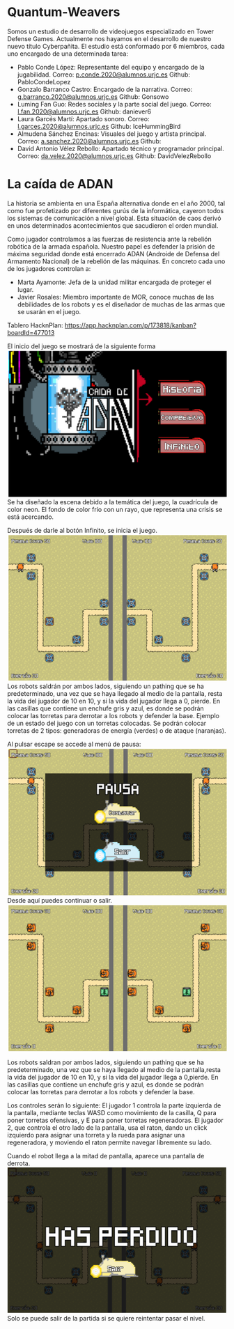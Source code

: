 # Quantum-Weavers
Somos un estudio de desarrollo de videojuegos especializado en Tower Defense Games. Actualmente nos hayamos en el desarrollo de nuestro nuevo título Cyberpañita.
El estudio está conformado por 6 miembros, cada uno encargado de una determinada tarea:

- Pablo Conde López: Representante del equipo y encargado de la jugabilidad. Correo: p.conde.2020@alumnos.urjc.es Github: PabloCondeLopez
- Gonzalo Barranco Castro: Encargado de la narrativa. Correo: g.barranco.2020@alumnos.urjc.es Github: Gonsowo
- Luming Fan Guo: Redes sociales y la parte social del juego. Correo: l.fan.2020@alumnos.urjc.es Github: daniever6
- Laura Garcés Martí: Apartado sonoro. Correo: l.garces.2020@alumnos.urjc.es Github: IceHummingBird
- Almudena Sánchez Encinas: Visuales del juego y artista principal. Correo: a.sanchez.2020@alumnos.urjc.es Github: 
- David Antonio Vélez Rebollo: Apartado técnico y programador principal. Correo: da.velez.2020@alumnos.urjc.es Github: DavidVelezRebollo

# La caída de ADAN
La historia se ambienta en una España alternativa donde en el año 2000, tal como fue profetizado por diferentes gurús de la informática, cayeron todos los sistemas de comunicación a nivel global. Esta situación de caos derivó en unos determinados acontecimientos que sacudieron el orden mundial.

Como jugador controlamos a las fuerzas de resistencia ante la rebelión robótica de la armada española. Nuestro papel es defender la prisión de máxima seguridad donde está encerrado ADAN (Androide de Defensa del Armamento Nacional) de la rebelión de las máquinas. En concreto cada uno de los jugadores controlan a: 
- Marta Ayamonte: Jefa de la unidad militar encargada de proteger el lugar. 
- Javier Rosales: Miembro importante de MOR, conoce muchas de las debilidades de los robots y es el diseñador de muchas de las armas que se usarán en el juego. 

Tablero HacknPlan: https://app.hacknplan.com/p/173818/kanban?boardId=477013

El inicio del juego se mostrará de la siguiente forma
![image](https://github.com/PabloCondeLopez/La-caida-de-ADAN/blob/main/IMG/Fondo%20Nuevo.png)
Se ha diseñado la escena debido a la temática del juego, la cuadrícula de color neon. El fondo de color frío con un rayo, que representa una crisis se está acercando.

Después de darle al botón Infinito, se inicia el juego.
![image](https://github.com/PabloCondeLopez/La-caida-de-ADAN/blob/main/IMG/Pantalla%20de%20juego.png)
Los robots saldrán por ambos lados, siguiendo un pathing que se ha predeterminado, una vez que se haya llegado al medio de la pantalla, resta la vida del jugador de 10 en 10, y si la vida del jugador llega a 0, pierde. En las casillas que contiene un enchufe gris y azul, es donde se podrán colocar las torretas para derrotar a los robots y defender la base. Ejemplo de un estado del juego con un torretas colocadas. Se podrán colocar torretas de 2 tipos: generadoras de energía (verdes) o de ataque (naranjas).

Al pulsar escape se accede al menú de pausa:
![image](https://github.com/PabloCondeLopez/La-caida-de-ADAN/blob/main/IMG/Pausa.png)
Desde aquí puedes continuar o salir.
![image](https://github.com/PabloCondeLopez/La-caida-de-ADAN/blob/main/IMG/Pantalla%20con%20Torreta%20.png)


Los robots saldran por ambos lados, siguiendo un pathing que se ha predeterminado, una vez que se haya llegado al medio de la pantalla,resta la vida del jugador de 10 en 10, y si la vida del jugador llega a 0,pierde. En las casillas que contiene un enchufe gris y azul, es donde se podrán colocar las torretas para derrotar a los robots y defender la base.

Los controles serán lo siguiente: El jugador 1 controla la parte izquierda de la pantalla, mediante teclas WASD como movimiento de la casilla, Q para poner torretas ofensivas, y E para poner torretas regeneradoras. El jugador 2, que controla el otro lado de la pantalla, usa el raton, dando un click izquierdo para asignar una torreta y la rueda para asignar una regeneradora, y moviendo el raton permite navegar libremente su lado.

Cuando el robot llega a la mitad de pantalla, aparece una pantalla de derrota.
![image](https://github.com/PabloCondeLopez/La-caida-de-ADAN/blob/main/IMG/Gameover.PNG)
Solo se puede salir de la partida si se quiere reintentar pasar el nivel.

